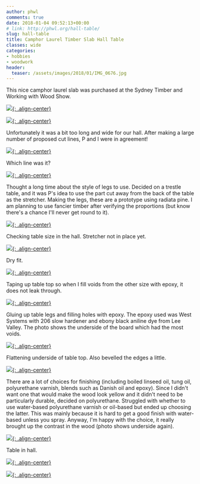 ```yaml
---
author: phwl
comments: true
date: 2018-01-04 09:52:13+00:00
# link: http://phwl.org/hall-table/
slug: hall-table
title: Camphor Laurel Timber Slab Hall Table
classes: wide
categories:
- hobbies
- woodwork
header:
  teaser: /assets/images/2018/01/IMG_0676.jpg
---
```




This nice camphor laurel slab was purchased at the Sydney Timber and Working with Wood Show.

[![](/assets/images/2018/01/IMG_0676.jpg){: .align-center}](/assets/images/2018/01/IMG_0676.jpg)

<!-- more -->

[![](/assets/images/2018/01/1.jpg){: .align-center}](/assets/images/2018/01/1.jpg)


Unfortunately it was a bit too long and wide for our hall. After making a large number of proposed cut lines, P and I were in agreement!

[![](/assets/images/2018/01/2.jpg){: .align-center}](/assets/images/2018/01/2.jpg)

Which line was it?

[![](/assets/images/2018/01/3.jpg){: .align-center}](/assets/images/2018/01/3.jpg)

Thought a long time about the style of legs to use. Decided on a trestle table, and it was P's idea to use the part cut away from the back of the table as the stretcher. Making the legs, these are a prototype using radiata pine. I am planning to use fancier timber after verifying the proportions (but know there's a chance I'll never get round to it).

[![](/assets/images/2018/01/4.jpg){: .align-center}](/assets/images/2018/01/4.jpg)

Checking table size in the hall. Stretcher not in place yet.

[![](/assets/images/2018/01/5.jpg){: .align-center}](/assets/images/2018/01/5.jpg)

Dry fit.

[![](/assets/images/2018/01/6.jpg){: .align-center}](/assets/images/2018/01/6.jpg)

Taping up table top so when I fill voids from the other size with epoxy, it does not leak through.

[![](/assets/images/2018/01/7.jpg){: .align-center}](/assets/images/2018/01/7.jpg)

Gluing up table legs and filling holes with epoxy. The epoxy used was West Systems with 206 slow hardener and ebony black aniline dye from Lee Valley. The photo shows the underside of the board which had the most voids.

[![](/assets/images/2018/01/8.jpg){: .align-center}](/assets/images/2018/01/8.jpg)

Flattening underside of table top. Also bevelled the edges a little.

[![](/assets/images/2018/01/IMG_0528.jpg){: .align-center}](/assets/images/2018/01/IMG_0528.jpg)

There are a lot of choices for finishing (including boiled linseed oil, tung oil, polyurethane varnish, blends such as Danish oil and epoxy). Since I didn't want one that would make the wood look yellow and it didn't need to be particularly durable, decided on polyurethane. Struggled with whether to use water-based polyurethane varnish or oil-based but ended up choosing the latter. This was mainly because it is hard to get a good finish with water-based unless you spray. Anyway, I'm happy with the choice, it really brought up the contrast in the wood (photo shows underside again).

[![](/assets/images/2018/01/9.jpg){: .align-center}](/assets/images/2018/01/9.jpg)

Table in hall.

[![](/assets/images/2018/01/IMG_0632.jpg){: .align-center}](/assets/images/2018/01/IMG_0632.jpg)

[![](/assets/images/2018/01/IMG_0676.jpg){: .align-center}](/assets/images/2018/01/IMG_0676.jpg)
